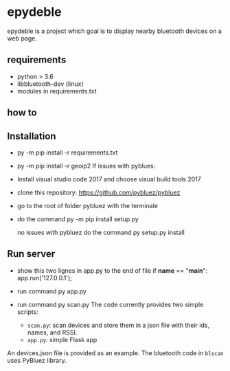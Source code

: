 # epydeble

epydeble is a project which goal is to display nearby bluetooth devices on a web page.
  
## requirements

   - python > 3.6
   - libbluetooth-dev (linux)
   - modules in requirements.txt

## how to

## Installation
- py -m pip install -r requirements.txt
- py -m pip install -r geoip2
  If issues with pyblues:
- Install visual studio code 2017 and choose visual build tools 2017
- clone this repository: https://github.com/pybluez/pybluez
- go to the root of folder pybluez with the terminale
- do the command py -m pip install setup.py

  no issues with pybluez
  do the command py setup.py install
  

## Run server
- show this two lignes in app.py to the end of file
if __name__ == "__main__":
  app.run('127.0.0.1');

- run command py app.py 
- run command py scan.py
The code currently provides two simple scripts:

	- `scan.py`: scan devices and store them in a json file with their ids, names, and RSSI.
	- `app.py`: simple Flask app

An devices.json file is provided as an example.
The bluetooth code in `blscan` uses PyBluez library.
